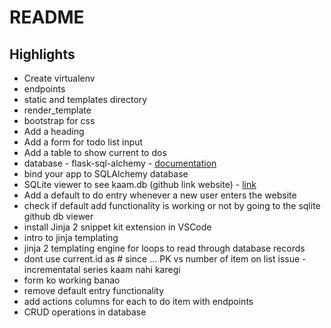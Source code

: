 # README
## Highlights
- Create virtualenv
- endpoints
- static and templates directory
- render_template
- bootstrap for css
- Add a heading
- Add a form for todo list input
- Add a table to show current to dos
- database - flask-sql-alchemy - [documentation](https://flask-sqlalchemy.palletsprojects.com/en/2.x/)
- bind your app to SQLAlchemy database
- SQLite viewer to see kaam.db (github link website) - [link](https://inloop.github.io/sqlite-viewer/)
- Add a default to do entry whenever a new user enters the website
- check if default add functionality is working or not by going to the sqlite github db viewer
- install Jinja 2 snippet kit extension in VSCode
- intro to jinja templating
- jinja 2 templating engine for loops to read through database records
- dont use current.id as # since ... PK vs number of item on list issue - incrementatal series kaam nahi karegi
- form ko working banao
- remove default entry functionality
- add actions columns for each to do item with endpoints
- CRUD operations in database

